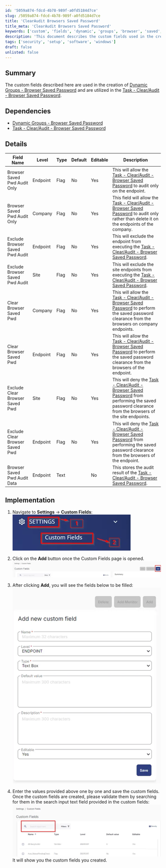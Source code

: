 ```yaml
---
id: '5059a874-fdcd-4b78-989f-a0fd5184d7ce'
slug: /5059a874-fdcd-4b78-989f-a0fd5184d7ce
title: 'ClearAudit Browsers Saved Password'
title_meta: 'ClearAudit Browsers Saved Password'
keywords: ['custom', 'fields', 'dynamic', 'groups', 'browser', 'saved', 'password', 'audit', 'task']
description: 'This document describes the custom fields used in the creation of Dynamic Groups for Browser Saved Passwords and their application in the Task for Clearing and Auditing Browser Saved Passwords. It includes details about each field, its purpose, and implementation steps.'
tags: ['security', 'setup', 'software', 'windows']
draft: false
unlisted: false
---
```


## Summary

The custom fields described here are used in the creation of [Dynamic Groups - Browser Saved Password](/docs/a9b4c5f1-c1bb-4e0d-8a2f-fad1bca51d47) and are utilized in the [Task - Clear/Audit - Browser Saved Password](/docs/a56e605b-a1d4-45ea-bebb-4411f3890f7e).

## Dependencies

- [Dynamic Groups - Browser Saved Password](/docs/a9b4c5f1-c1bb-4e0d-8a2f-fad1bca51d47)
- [Task - Clear/Audit - Browser Saved Password](/docs/a56e605b-a1d4-45ea-bebb-4411f3890f7e)

## Details

| Field Name                               | Level    | Type  | Default | Editable | Description                                                                                                                                                                 |
|------------------------------------------|----------|-------|---------|----------|-----------------------------------------------------------------------------------------------------------------------------------------------------------------------------|
| Browser Saved Pwd Audit Only             | Endpoint | Flag  | No      | Yes      | This will allow the [Task - Clear/Audit - Browser Saved Password](/docs/a56e605b-a1d4-45ea-bebb-4411f3890f7e) to audit only on the endpoint.                          |
| Browser Saved Pwd Audit Only             | Company  | Flag  | No      | Yes      | This field will allow the [Task - Clear/Audit - Browser Saved Password](/docs/a56e605b-a1d4-45ea-bebb-4411f3890f7e) to audit only rather than delete it on the endpoints of the company. |
| Exclude Browser Saved Pwd Audit          | Endpoint | Flag  | No      | Yes      | This will exclude the endpoint from executing the [Task - Clear/Audit - Browser Saved Password](/docs/a56e605b-a1d4-45ea-bebb-4411f3890f7e).                             |
| Exclude Browser Saved Pwd Audit          | Site     | Flag  | No      | Yes      | This will exclude the site endpoints from executing the [Task - Clear/Audit - Browser Saved Password](/docs/a56e605b-a1d4-45ea-bebb-4411f3890f7e).                   |
| Clear Browser Saved Pwd                  | Company  | Flag  | No      | Yes      | This will allow the [Task - Clear/Audit - Browser Saved Password](/docs/a56e605b-a1d4-45ea-bebb-4411f3890f7e) to perform the saved password clearance from the browsers on company endpoints. |
| Clear Browser Saved Pwd                  | Endpoint | Flag  | No      | Yes      | This will allow the [Task - Clear/Audit - Browser Saved Password](/docs/a56e605b-a1d4-45ea-bebb-4411f3890f7e) to perform the saved password clearance from the browsers of the endpoint. |
| Exclude Clear Browser Saved Pwd          | Site     | Flag  | No      | Yes      | This will deny the [Task - Clear/Audit - Browser Saved Password](/docs/a56e605b-a1d4-45ea-bebb-4411f3890f7e) from performing the saved password clearance from the browsers of the site endpoints. |
| Exclude Clear Browser Saved Pwd          | Endpoint | Flag  | No      | Yes      | This will deny the [Task - Clear/Audit - Browser Saved Password](/docs/a56e605b-a1d4-45ea-bebb-4411f3890f7e) from performing the saved password clearance from the browsers of the endpoint. |
| Browser Saved Pwd Audit Data             | Endpoint | Text  |         | No       | This stores the audit result of the [Task - Clear/Audit - Browser Saved Password](/docs/a56e605b-a1d4-45ea-bebb-4411f3890f7e).                                      |

## Implementation

1. Navigate to **Settings** -> **Custom Fields**:  
   ![Navigate to Custom Fields](../../../static/img/docs/5059a874-fdcd-4b78-989f-a0fd5184d7ce/image_1.webp)

2. Click on the **Add** button once the Custom Fields page is opened.  
   ![Click Add Button](../../../static/img/docs/5059a874-fdcd-4b78-989f-a0fd5184d7ce/image_2.webp)

3. After clicking **Add**, you will see the fields below to be filled:  
   ![Fields to Fill](../../../static/img/docs/5059a874-fdcd-4b78-989f-a0fd5184d7ce/image_3.webp)

4. Enter the values provided above one by one and save the custom fields.  
   Once the custom fields are created, please validate them by searching for them in the search input text field provided in the custom fields:  
   ![Search Custom Fields](../../../static/img/docs/5059a874-fdcd-4b78-989f-a0fd5184d7ce/image_4.webp)  
   It will show you the custom fields you created.

